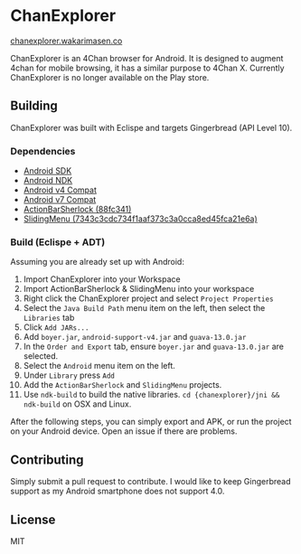 ChanExplorer
============

[chanexplorer.wakarimasen.co](http://chanexplorer.wakarimasen.co/)

ChanExplorer is an 4Chan browser for Android. It is designed to augment 4chan for mobile browsing, it has a similar purpose to 4Chan X. Currently ChanExplorer is no longer available on the Play store.

## Building
ChanExplorer was built with Eclispe and targets Gingerbread (API Level 10).

### Dependencies

+ [Android SDK](http://developer.android.com/sdk/index.html)
+ [Android NDK](http://developer.android.com/tools/sdk/ndk/index.html)
+ [Android v4 Compat](http://developer.android.com/tools/support-library/setup.html)
+ [Android v7 Compat](http://developer.android.com/tools/support-library/setup.html)
+ [ActionBarSherlock (88fc341)](http://actionbarsherlock.com/)
+ [SlidingMenu (7343c3cdc734f1aaf373c3a0cca8ed45fca21e6a)](http://github.com/jfeinstein10/SlidingMenu)

### Build (Eclispe + ADT)

Assuming you are already set up with Android:

1. Import ChanExplorer into your Workspace
2. Import ActionBarSherlock & SlidingMenu into your workspace
3. Right click the ChanExplorer project and select `Project Properties`
4. Select the `Java Build Path` menu item on the left, then select the `Libraries` tab
5. Click `Add JARs...`
6. Add `boyer.jar`, `android-support-v4.jar` and `guava-13.0.jar`
7. In the `Order and Export` tab, ensure `boyer.jar` and `guava-13.0.jar` are selected.
8. Select the `Android` menu item on the left.
9. Under `Library` press `Add`
10. Add the `ActionBarSherlock` and `SlidingMenu` projects.
11. Use `ndk-build` to build the native libraries. `cd {chanexplorer}/jni && ndk-build` on OSX and Linux.

After the following steps, you can simply export and APK, or run the project on your Android device. Open an issue if there are problems.

## Contributing

Simply submit a pull request to contribute. I would like to keep Gingerbread support as my Android smartphone does not support 4.0.

## License
MIT
